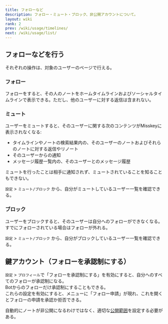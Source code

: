 ```yaml
---
title: フォローなど
description: フォロー・ミュート・ブロック、非公開アカウントについて。
layout: wiki
rank: 2
prev: /wiki/usage/timelines/
next: /wiki/usage/list/
---
```

## フォローなどを行う
それぞれの操作は、対象のユーザーのページで行える。

### フォロー
フォローをすると、その人のノートをホームタイムラインおよびソーシャルタイムラインで表示できる。ただし、他のユーザーに対する返信は含まれない。  

### ミュート
ユーザーをミュートすると、そのユーザーに関する次のコンテンツがMisskeyに表示されなくなる:

- タイムラインやノートの検索結果内の、そのユーザーのノートおよびそれらのノートに対する返信やリノート
- そのユーザーからの通知
- メッセージ履歴一覧内の、そのユーザーとのメッセージ履歴

ミュートを行ったことは相手に通知されず、ミュートされていることを知ることもできない。

`設定` > `ミュート/ブロック` から、自分がミュートしているユーザー一覧を確認できる。

### ブロック
ユーザーをブロックすると、そのユーザーは自分へのフォローができなくなる。すでにフォローされている場合はフォローが外れる。

`設定` > `ミュート/ブロック` から、自分がブロックしているユーザー一覧を確認できる。

## 鍵アカウント（フォローを承認制にする）
`設定` > `プロフィール`で「フォローを承認制にする」を有効にすると、自分へのすべてのフォローが承認制になる。  
Botからのフォローだけ承認制にすることもできる。  
これらの設定を有効にすると、メニューに「フォロー申請」が現れ、これを開くとフォローの申請を承認か拒否できる。

自動的にノートが非公開になるわけではなく、適切な[公開範囲](../post/#公開範囲を設定する)を設定する必要がある。
